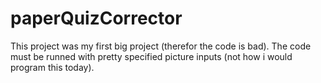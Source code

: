 # paperQuizCorrector
This project was my first big project (therefor the code is bad).
The code must be runned with pretty specified picture inputs (not how i would program this today).

